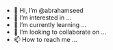- 👋 Hi, I’m @abrahamseed
- 👀 I’m interested in ...
- 🌱 I’m currently learning ...
- 💞️ I’m looking to collaborate on ...
- 📫 How to reach me ...

<!---
abrahamseed/abrahamseed is a ✨ special ✨ repository because its `README.md` (this file) appears on your GitHub profile.
You can click the Preview link to take a look at your changes.
--->
